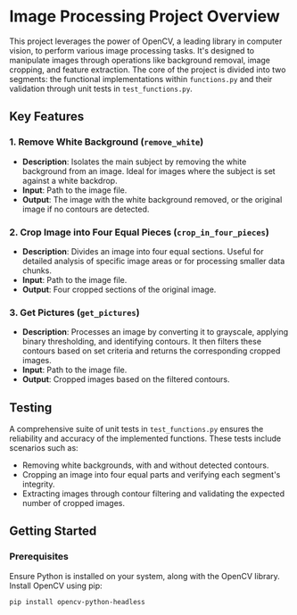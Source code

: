 # Image Processing Project Overview

This project leverages the power of OpenCV, a leading library in computer vision, to perform various image processing tasks. It's designed to manipulate images through operations like background removal, image cropping, and feature extraction. The core of the project is divided into two segments: the functional implementations within `functions.py` and their validation through unit tests in `test_functions.py`.

## Key Features

### 1. **Remove White Background** (`remove_white`)
- **Description**: Isolates the main subject by removing the white background from an image. Ideal for images where the subject is set against a white backdrop.
- **Input**: Path to the image file.
- **Output**: The image with the white background removed, or the original image if no contours are detected.

### 2. **Crop Image into Four Equal Pieces** (`crop_in_four_pieces`)
- **Description**: Divides an image into four equal sections. Useful for detailed analysis of specific image areas or for processing smaller data chunks.
- **Input**: Path to the image file.
- **Output**: Four cropped sections of the original image.

### 3. **Get Pictures** (`get_pictures`)
- **Description**: Processes an image by converting it to grayscale, applying binary thresholding, and identifying contours. It then filters these contours based on set criteria and returns the corresponding cropped images.
- **Input**: Path to the image file.
- **Output**: Cropped images based on the filtered contours.

## Testing

A comprehensive suite of unit tests in `test_functions.py` ensures the reliability and accuracy of the implemented functions. These tests include scenarios such as:
- Removing white backgrounds, with and without detected contours.
- Cropping an image into four equal parts and verifying each segment's integrity.
- Extracting images through contour filtering and validating the expected number of cropped images.

## Getting Started

### Prerequisites
Ensure Python is installed on your system, along with the OpenCV library. Install OpenCV using pip:

```bash
pip install opencv-python-headless